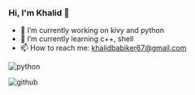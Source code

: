 ### Hi, I'm Khalid 👋

- 🔭 I’m currently working on kivy and python 
- 🌱 I’m currently learning c++, shell
- 📫 How to reach me: khalidbabiker67@gmail.com

![python](https://img.shields.io/badge/Python3-000000?style=for-the-badge&logo=python&logoColor=red)

![github](https://img.shields.io/badge/GitHub-ffffff?style=for-the-badge&logo=GitHub&logoColor=blue)

